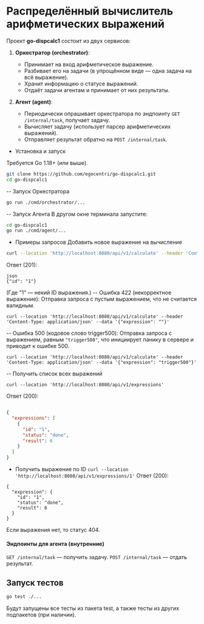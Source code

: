 # Распределённый вычислитель арифметических выражений
Проект **go-dispcalc1** состоит из двух сервисов:
1. **Оркестратор (orchestrator)**:
   - Принимает на вход арифметическое выражение.
   - Разбивает его на задачи (в упрощённом виде — одна задача на всё выражение).
   - Хранит информацию о статусе выражений.
   - Отдаёт задачи агентам и принимает от них результаты.

2. **Агент (agent)**:
   - Периодически опрашивает оркестратора по эндпоинту `GET /internal/task`, получает задачу.
   - Вычисляет задачу (использует парсер арифметических выражений).
   - Отправляет результат обратно на `POST /internal/task`.

- Установка и запуск

Требуется Go 1.18+ (или выше).

```bash
git clone https://github.com/egocentri/go-dispcalc1.git
cd go-dispcalc1
```

-- Запуск Оркестратора

```bash
go run ./cmd/orchestrator/...
```
-- Запуск Агента
В другом окне терминала запустите:

```bash
cd go-dispcalc1
go run ./cmd/agent/...
```
- Примеры запросов
Добавить новое выражение на вычисление
```bash
curl --location 'http://localhost:8080/api/v1/calculate' --header 'Content-Type: application/json' --data '{"expression": "2+2*2"}'
```
Ответ (201):
```
json
{"id": "1"}
```
(Где "1" — некий ID выражения.)
-- Ошибка 422 (некорректное выражение):
Отправка запроса с пустым выражением, что не считается валидным.
```
curl --location 'http://localhost:8080/api/v1/calculate' --header 'Content-Type: application/json' --data '{"expression": ""}'
```
-- Ошибка 500 (кодовое слово trigger500):
Отправка запроса с выражением, равным ```"trigger500"```, что инициирует панику в сервере и приводит к ошибке 500.
```
curl --location 'http://localhost:8080/api/v1/calculate' --header 'Content-Type: application/json' --data '{"expression": "trigger500"}'
```
-- Получить список всех выражений


 ```curl --location 'http://localhost:8080/api/v1/expressions'```


Ответ (200):

```json

{
  "expressions": [
    {
      "id": "1",
      "status": "done",
      "result": 6
    }
  ]
}
```

- Получить выражение по ID
```curl --location 'http://localhost:8080/api/v1/expressions/1'```
Ответ (200):
```
{
  "expression": {
    "id": "1",
    "status": "done",
    "result": 6
  }
}
```
Если выражения нет, то статус 404.

#### Эндпоинты для агента (внутренние)
```GET /internal/task```
— получить задачу.
``` POST /internal/task ```
— отдать результат.

## Запуск тестов
```bash
go test ./...
```
Будут запущены все тесты из пакета test, а также тесты из других подпакетов (при наличии).
